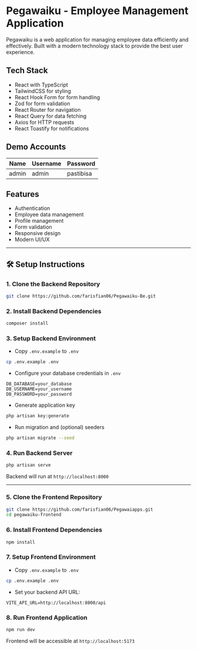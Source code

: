 # Pegawaiku - Employee Management Application

Pegawaiku is a web application for managing employee data efficiently and effectively. Built with a modern technology stack to provide the best user experience.

## Tech Stack

- React with TypeScript
- TailwindCSS for styling
- React Hook Form for form handling
- Zod for form validation
- React Router for navigation
- React Query for data fetching
- Axios for HTTP requests
- React Toastify for notifications

## Demo Accounts

| Name  | Username | Password  |
| ----- | -------- | --------- |
| admin | admin    | pastibisa |

## Features

- Authentication
- Employee data management
- Profile management
- Form validation
- Responsive design
- Modern UI/UX

---

## 🛠️ Setup Instructions

### 1. Clone the Backend Repository

```bash
git clone https://github.com/farisfian06/Pegawaiku-Be.git
```

### 2. Install Backend Dependencies

```bash
composer install
```

### 3. Setup Backend Environment

- Copy `.env.example` to `.env`

```bash
cp .env.example .env
```

- Configure your database credentials in `.env`

```env
DB_DATABASE=your_database
DB_USERNAME=your_username
DB_PASSWORD=your_password
```

- Generate application key

```bash
php artisan key:generate
```

- Run migration and (optional) seeders

```bash
php artisan migrate --seed
```

### 4. Run Backend Server

```bash
php artisan serve
```

Backend will run at `http://localhost:8000`

---

### 5. Clone the Frontend Repository

```bash
git clone https://github.com/farisfian06/Pegawaiapps.git
cd pegawaiku-frontend
```

### 6. Install Frontend Dependencies

```bash
npm install
```

### 7. Setup Frontend Environment

- Copy `.env.example` to `.env`

```bash
cp .env.example .env
```

- Set your backend API URL:

```env
VITE_API_URL=http://localhost:8000/api
```

### 8. Run Frontend Application

```bash
npm run dev
```

Frontend will be accessible at `http://localhost:5173`
